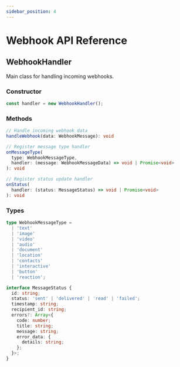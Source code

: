 ```yaml
---
sidebar_position: 4
---
```


# Webhook API Reference

## WebhookHandler

Main class for handling incoming webhooks.

### Constructor

```typescript
const handler = new WebhookHandler();
```

### Methods

```typescript
// Handle incoming webhook data
handleWebhook(data: WebhookMessage): void

// Register message type handler
onMessageType(
  type: WebhookMessageType,
  handler: (message: WebhookMessageData) => void | Promise<void>
): void

// Register status update handler
onStatus(
  handler: (status: MessageStatus) => void | Promise<void>
): void
```

### Types

```typescript
type WebhookMessageType = 
  | 'text'
  | 'image'
  | 'video'
  | 'audio'
  | 'document'
  | 'location'
  | 'contacts'
  | 'interactive'
  | 'button'
  | 'reaction';

interface MessageStatus {
  id: string;
  status: 'sent' | 'delivered' | 'read' | 'failed';
  timestamp: string;
  recipient_id: string;
  errors?: Array<{
    code: number;
    title: string;
    message: string;
    error_data: {
      details: string;
    };
  }>;
}
```
